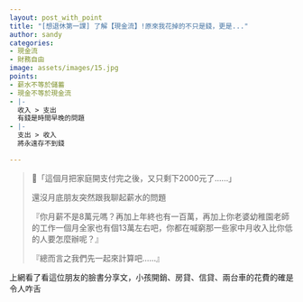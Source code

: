 ```yaml
---
layout: post_with_point
title: "[想退休第一課] 了解【現金流】!原來我花掉的不只是錢，更是..."
author: sandy
categories:
- 現金流
- 財務自由
image: assets/images/15.jpg
points:
- 薪水不等於儲蓄
- 現金不等於現金流
- |-
  收入 > 支出
  有錢是時間早晚的問題
- |-
  支出 > 收入
  將永遠存不到錢

---
```

> 「這個月把家庭開支付完之後，又只剩下2000元了......」
>
> 還沒月底朋友突然跟我聊起薪水的問題
>
> 『你月薪不是8萬元嗎？再加上年終也有一百萬，再加上你老婆幼稚園老師的工作一個月全家也有個13萬左右吧，你都在喊窮那一些家中月收入比你低的人要怎麼辦呢？』
>
> 『總而言之我們先一起來計算吧......』

上網看了看這位朋友的臉書分享文，小孩開銷、房貸、信貸、兩台車的花費的確是令人咋舌 